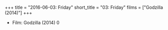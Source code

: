 +++
title = "2016-06-03: Friday"
short_title = "03: Friday"
films = ["Godzilla (2014)"]
+++


* Film: Godzilla (2014) 0

